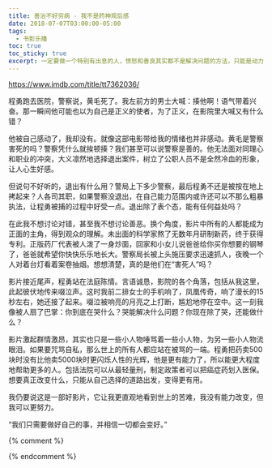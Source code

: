 ```yaml
---
title: 善治不好穷病 - 我不是药神观后感
date: 2018-07-07T03:00:00-05:00
tags:
  - 书影乐播
toc: true
toc_sticky: true
excerpt: 一定要做一个特别有出息的人，愤怒和善良其实都不是解决问题的方法，只能是动力。
---
```


https://www.imdb.com/title/tt7362036/

程勇跑去医院，警察说，黄毛死了。我左前方的男士大喊：揍他啊！语气带着兴奋。那一瞬间他可能也以为自己是正义的使者，为了正义，在影院里大喊又有什么错？

他被自己感动了，我却没有。就像这部电影带给我的情绪也并非感动。黄毛是警察害死的吗？警察凭什么就挨顿揍？我们甚至可以说警察是善的。他无法面对同理心和职业的冲突，大义凛然地选择退出案件，树立了公职人员不是全然冷血的形象，让人心生好感。

但说句不好听的，退出有什么用？警局上下多少警察，最后程勇不还是被按在地上拷起来？人各司其职，如果警察没退出，在自己能力范围内或许还可以不那么粗暴执法，让程勇被捕的过程中好受一点。退出除了表个态，能有任何益处吗？

在此我不想讨论对错，甚至我不想讨论善恶。换个角度，影片中所有的人都能成为正面的主角，得到观众的理解。未出面的科学家熬了无数年月研制新药，终于获得专利。正版药厂代表被人泼了一身炒面，回家和小女儿说爸爸给你买你想要的钢琴了，爸爸就希望你快快乐乐地长大。警察局长被上头施压要求迅速抓人，夜晚一个人对着台灯看着案卷抽烟。想想清楚，真的是他们在“害死人”吗？

影片接近尾声，程勇站在法庭陈情。言语诚恳，影院的各个角落，包括从我这里，此起彼伏地传来啜泣声。这时我前二排女士的手机响了，凤凰传奇，响了漫长的15秒左右，她还接了起来。啜泣被响亮的月亮之上打断，尴尬地停在空中。这一刻我像被人扇了巴掌：你到底在哭什么？哭能解决什么问题？你现在除了哭，还能做什么？

影片激起群情激昂，其实也只是一些小人物唾骂着一些小人物，为另一些小人物流眼泪。如果要咒骂自私，那么世上的所有人都应站在被骂的一端。程勇把药卖500块时没有比他卖5000块时更闪烁人性的光辉，他是更有能力了，所以能更大程度地帮助更多的人。包括法院可以从最轻量刑，制定政策者可以把癌症药划入医保。想要真正改变什么，只能从自己选择的道路出发，变得更有用。

我仍要说这是一部好影片，它让我更直观地看到世上的苦难，我没有能力改变，但我可以更努力。

“我们只需要做好自己的事，并相信一切都会变好。”

{% comment %}


{% endcomment %}
